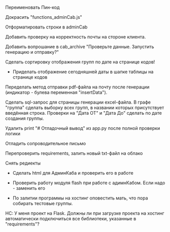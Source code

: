 Переименовать Пин-код

Докрасить "functions_adminCab.js"

Отформатировать строки в adminCab

Добавить проверку на корректность почты на стороне клиента.

Добавить вопрошание в cab_archive "Проверьте данные. Запустить генерацию и отправку?"

Сделать сортировку отображения групп по дате на странице кодов!
- Приделать отображение сегодняшней даты в шапке таблицы на странице кодов

Переделать метод отправки pdf-файла на почту после генерации (индикатор - булева переменная "insertData").

Сделать sql-запрос для страницы генерации excel-файла. В графе "группа" сделать выборку всех групп, в названии которых присутствует введённая строка. Проверки на "Дата ОТ" и "Дата До" сделать по дате создания группы.



Удалить print "# Отладочный вывод" из app.py после полной проверки логики



Отладить сопроводительное письмо

Перепроверить requirements, залить новый txt-файл на облако

Снять редиекты


- Сделать html для АдминКаба и проверить его в работе

- Проверить работу модуля flash при работе с адимнКабом. Если надо - заменить его







- По залитии программы на хостинг оповестить мать, что пора собирать тестовые группы.



НС: У меня проект на Flask. Должны ли при загрузке проекта на хостинг автоматически подключиться все библиотеки, указанные в "requirements"?

